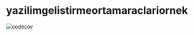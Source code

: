 # yazilimgelistirmeortamaraclariornek
[![codecov](https://codecov.io/gh/Burakugurer/YazilimOrtamAracFinal/branch/master/graph/badge.svg?token=TN2J8485WG)](https://codecov.io/gh/Burakugurer/YazilimOrtamAracFinal)
